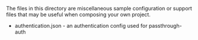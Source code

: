 The files in this directory are miscellaneous sample configuration or 
support files that may be useful when composing your own project.

* authentication.json - an authentication config used for passthrough-auth